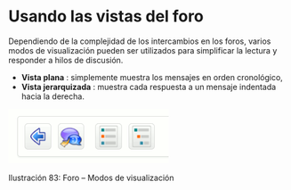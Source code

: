 # Usando las vistas del foro

Dependiendo de la complejidad de los intercambios en los foros, varios modos de visualización pueden ser utilizados para simplificar la lectura y responder a hilos de discusión.

* **Vista plana** : simplemente muestra los mensajes en orden cronológico,
* **Vista jerarquizada** : muestra cada respuesta a un mensaje indentada hacia la derecha.

![](../../.gitbook/assets/graficos49%20%284%29.png)

Ilustración 83: Foro – Modos de visualización


